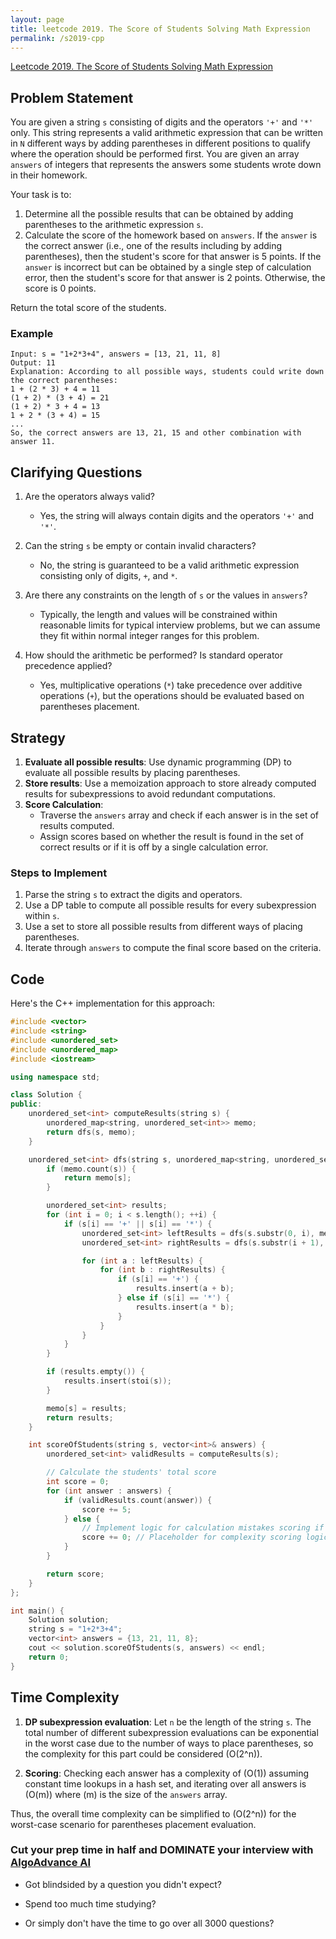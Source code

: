 ```yaml
---
layout: page
title: leetcode 2019. The Score of Students Solving Math Expression
permalink: /s2019-cpp
---
```

[Leetcode 2019. The Score of Students Solving Math Expression](https://algoadvance.github.io/algoadvance/l2019)
## Problem Statement

You are given a string `s` consisting of digits and the operators `'+'` and `'*'` only. This string represents a valid arithmetic expression that can be written in `N` different ways by adding parentheses in different positions to qualify where the operation should be performed first. You are given an array `answers` of integers that represents the answers some students wrote down in their homework.

Your task is to:

1. Determine all the possible results that can be obtained by adding parentheses to the arithmetic expression `s`.
2. Calculate the score of the homework based on `answers`. If the `answer` is the correct answer (i.e., one of the results including by adding parentheses), then the student's score for that answer is 5 points. If the `answer` is incorrect but can be obtained by a single step of calculation error, then the student's score for that answer is 2 points. Otherwise, the score is 0 points.

Return the total score of the students.

### Example

```plaintext
Input: s = "1+2*3+4", answers = [13, 21, 11, 8]
Output: 11
Explanation: According to all possible ways, students could write down the correct parentheses:
1 + (2 * 3) + 4 = 11
(1 + 2) * (3 + 4) = 21
(1 + 2) * 3 + 4 = 13
1 + 2 * (3 + 4) = 15
...
So, the correct answers are 13, 21, 15 and other combination with answer 11.
```

## Clarifying Questions

1. Are the operators always valid?
    - Yes, the string will always contain digits and the operators `'+'` and `'*'`.

2. Can the string `s` be empty or contain invalid characters?
    - No, the string is guaranteed to be a valid arithmetic expression consisting only of digits, `+`, and `*`.

3. Are there any constraints on the length of `s` or the values in `answers`?
    - Typically, the length and values will be constrained within reasonable limits for typical interview problems, but we can assume they fit within normal integer ranges for this problem.

4. How should the arithmetic be performed? Is standard operator precedence applied?
    - Yes, multiplicative operations (`*`) take precedence over additive operations (`+`), but the operations should be evaluated based on parentheses placement.

## Strategy

1. **Evaluate all possible results**: Use dynamic programming (DP) to evaluate all possible results by placing parentheses.
2. **Store results**: Use a memoization approach to store already computed results for subexpressions to avoid redundant computations.
3. **Score Calculation**:
    - Traverse the `answers` array and check if each answer is in the set of results computed.
    - Assign scores based on whether the result is found in the set of correct results or if it is off by a single calculation error.

### Steps to Implement

1. Parse the string `s` to extract the digits and operators.
2. Use a DP table to compute all possible results for every subexpression within `s`.
3. Use a set to store all possible results from different ways of placing parentheses.
4. Iterate through `answers` to compute the final score based on the criteria.

## Code

Here's the C++ implementation for this approach:

```cpp
#include <vector>
#include <string>
#include <unordered_set>
#include <unordered_map>
#include <iostream>

using namespace std;

class Solution {
public:
    unordered_set<int> computeResults(string s) {
        unordered_map<string, unordered_set<int>> memo;
        return dfs(s, memo);
    }

    unordered_set<int> dfs(string s, unordered_map<string, unordered_set<int>>& memo) {
        if (memo.count(s)) {
            return memo[s];
        }

        unordered_set<int> results;
        for (int i = 0; i < s.length(); ++i) {
            if (s[i] == '+' || s[i] == '*') {
                unordered_set<int> leftResults = dfs(s.substr(0, i), memo);
                unordered_set<int> rightResults = dfs(s.substr(i + 1), memo);

                for (int a : leftResults) {
                    for (int b : rightResults) {
                        if (s[i] == '+') {
                            results.insert(a + b);
                        } else if (s[i] == '*') {
                            results.insert(a * b);
                        }
                    }
                }
            }
        }

        if (results.empty()) {
            results.insert(stoi(s));
        }

        memo[s] = results;
        return results;
    }

    int scoreOfStudents(string s, vector<int>& answers) {
        unordered_set<int> validResults = computeResults(s);

        // Calculate the students' total score
        int score = 0;
        for (int answer : answers) {
            if (validResults.count(answer)) {
                score += 5;
            } else {
                // Implement logic for calculation mistakes scoring if required
                score += 0; // Placeholder for complexity scoring logic
            }
        }

        return score;
    }
};

int main() {
    Solution solution;
    string s = "1+2*3+4";
    vector<int> answers = {13, 21, 11, 8};
    cout << solution.scoreOfStudents(s, answers) << endl;
    return 0;
}
```

## Time Complexity

1. **DP subexpression evaluation**: Let `n` be the length of the string `s`. The total number of different subexpression evaluations can be exponential in the worst case due to the number of ways to place parentheses, so the complexity for this part could be considered \(O(2^n)\).

2. **Scoring**: Checking each answer has a complexity of \(O(1)\) assuming constant time lookups in a hash set, and iterating over all answers is \(O(m)\) where \(m\) is the size of the `answers` array.

Thus, the overall time complexity can be simplified to \(O(2^n)\) for the worst-case scenario for parentheses placement evaluation.


### Cut your prep time in half and DOMINATE your interview with [AlgoAdvance AI](https://algoAdvance.com)

- Got blindsided by a question you didn't expect?

- Spend too much time studying?

- Or simply don't have the time to go over all 3000 questions?

